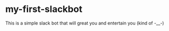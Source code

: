 # my-first-slackbot


This is a simple slack bot that will great you and entertain you (kind of -__-)
